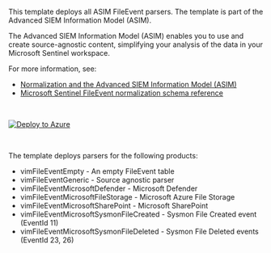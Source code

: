 This template deploys all ASIM FileEvent parsers. The template is part of the Advanced SIEM Information Model (ASIM).

The Advanced SIEM Information Model (ASIM) enables you to use and create source-agnostic content, simplifying your analysis of the data in your Microsoft Sentinel workspace.

For more information, see:

- [Normalization and the Advanced SIEM Information Model (ASIM)](https://aka.ms/AzSentinelNormalization)
- [Microsoft Sentinel FileEvent normalization schema reference](https://aka.ms/AzSentinelFileEventDoc)

<br>

[![Deploy to Azure](https://aka.ms/deploytoazurebutton)](https://aka.ms/AzSentinelFileEventARM)

<br>

The template deploys parsers for the following products:
* vimFileEventEmpty - An empty FileEvent table
* vimFileEventGeneric - Source agnostic parser
* vimFileEventMicrosoftDefender - Microsoft Defender 
* vimFileEventMicrosoftFileStorage - Microsoft Azure File Storage
* vimFileEventMicrosoftSharePoint - Microsoft SharePoint
* vimFileEventMicrosoftSysmonFileCreated - Sysmon File Created event (EventId 11)
* vimFileEventMicrosoftSysmonFileDeleted - Sysmon File Deleted events (EventId 23, 26) 

<br>

